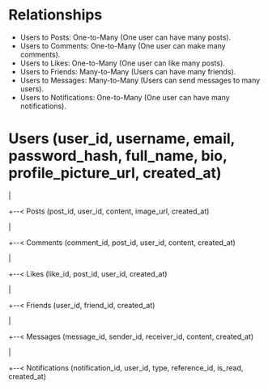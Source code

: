 # Relationships
- Users to Posts: One-to-Many (One user can have many posts).
- Users to Comments: One-to-Many (One user can make many comments).
- Users to Likes: One-to-Many (One user can like many posts).
- Users to Friends: Many-to-Many (Users can have many friends).
- Users to Messages: Many-to-Many (Users can send messages to many users).
- Users to Notifications: One-to-Many (One user can have many notifications).


# Users (user_id, username, email, password_hash, full_name, bio, profile_picture_url, created_at)
<p>    |</p>
<p>    +--< Posts (post_id, user_id, content, image_url, created_at) </p>
<p>    | </p>
<p>    +--< Comments (comment_id, post_id, user_id, content, created_at) </p>
<p>    | </p>
<p>    +--< Likes (like_id, post_id, user_id, created_at) </p>
<p>    | </p>
<p>    +--< Friends (user_id, friend_id, created_at) </p>
<p>    | </p>
<p>    +--< Messages (message_id, sender_id, receiver_id, content, created_at) </p>
<p>    | </p>
<p>    +--< Notifications (notification_id, user_id, type, reference_id, is_read, created_at) </p>
